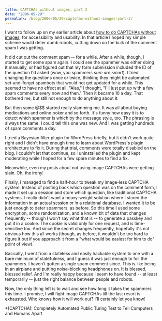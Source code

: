 ```yaml
---
title: CAPTCHAs without images, part 2
date: "2006-05-29"
permalink: /blog/2006/05/29/captchas-without-images-part-2/
---
```

I want to follow up on my earlier article about [how to do CAPTCHAs without images][1], for accessibility and usability. In that article I hoped my simple scheme would deter dumb robots, cutting down on the bulk of the comment spam I was getting.

It did cut out the comment spam -- for a while. After a while, though, I started to get some spam again. I could see the spammer was either doing it manually, or had figured out that my form submission included the ID of the question I'd asked (wow, you spammers *sure are smart*). I tried changing the questions once or twice, thinking they might be automated set-and-forget spambots that would not get updated for a while. This seemed to have no effect at all. "Alas," I thought, "I'll just put up with a few spam comments every now and then." Then it became 10 a day. That bothered me, but still not enough to do anything about it.

But then some @$$ started really slamming me. It was all about buying medications and online poker and so forth. It's funny how easy it is to detect which spammer is which by the message style, too. The phrasing is always the same. I could tell this one was new. And I was getting hundreds of spam comments a day.

I tried a Bayesian filter plugin for WordPress briefly, but it didn't work quite right and I didn't have enough time to learn about WordPress's plugin architecture to fix it. During that trial, comments were totally disabled on the blog. I couldn't let that continue, so I uninstalled the plugin and kept moderating while I hoped for a few spare minutes to find a fix.

Meanwhile, even my posts about not using image CAPTCHAs were getting slain. Oh, the irony!

Finally, I managed to find a half-hour to tweak my image-less CAPTCHA system. Instead of posting back which question was on the comment form, I made it set up a session and store which question, like traditional CAPTCHA systems. I really didn't want a heavy-weight solution where I stored the information in an actual session or in a relational database. I wanted it to be just enough to deter spammers, as before. So this time I used some encryption, some randomization, and a known bit of data that changes frequently -- though I won't say what that is -- to generate a passkey and put it in a cookie. The cookie is valid only for one request, and is time-sensitive too. And since the secret changes frequently, hopefully it's not obvious how this all works (though, as before, it wouldn't be too hard to figure it out if you approach it from a "what would be easiest for him to do" point of view).

Basically, I went from a stateless and easily hackable system to one with a bare minimum of statefulness, and I guess it was just enough to foil the spammers. I haven't gotten a single spam comment since. This is like being in an airplane and putting noise-blocking headphones on. It is blessed, blessed relief. And I'm really happy because I seem to have found -- at least temporarily -- just the right balance between people and robots.

Now, the only thing left is to wait and see how long it takes the spammers this time. I promise, I will fight image CAPTCHAs till the last resort is exhausted. Who knows how it will work out? I'll certainly let you know!

 [1]: /blog/2006/01/28/captchas-done-better/

 *[CAPTCHA]: Completely Automated Public Turing Test to Tell Computers and Humans Apart
